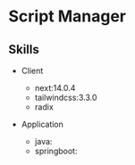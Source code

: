 # Script Manager

## Skills

- Client
  - next:14.0.4
  - tailwindcss:3.3.0
  - radix

- Application
  - java:
  - springboot:
